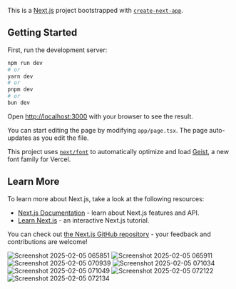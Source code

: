 This is a [Next.js](https://nextjs.org) project bootstrapped with [`create-next-app`](https://nextjs.org/docs/app/api-reference/cli/create-next-app).

## Getting Started

First, run the development server:

```bash
npm run dev
# or
yarn dev
# or
pnpm dev
# or
bun dev
```

Open [http://localhost:3000](http://localhost:3000) with your browser to see the result.

You can start editing the page by modifying `app/page.tsx`. The page auto-updates as you edit the file.

This project uses [`next/font`](https://nextjs.org/docs/app/building-your-application/optimizing/fonts) to automatically optimize and load [Geist](https://vercel.com/font), a new font family for Vercel.

## Learn More

To learn more about Next.js, take a look at the following resources:

- [Next.js Documentation](https://nextjs.org/docs) - learn about Next.js features and API.
- [Learn Next.js](https://nextjs.org/learn) - an interactive Next.js tutorial.

You can check out [the Next.js GitHub repository](https://github.com/vercel/next.js) - your feedback and contributions are welcome!

![Screenshot 2025-02-05 065851](https://github.com/user-attachments/assets/be835ee1-4e60-4f10-a7f6-c0f13f8b228e)
![Screenshot 2025-02-05 065911](https://github.com/user-attachments/assets/4ba02dec-89dd-4973-975b-95ff78b4034e)
![Screenshot 2025-02-05 070939](https://github.com/user-attachments/assets/4f792e92-c626-4c13-a8cc-8b4b11a045e3)
![Screenshot 2025-02-05 071034](https://github.com/user-attachments/assets/5a646c86-172d-4b11-b6ad-8f36e88b7725)
![Screenshot 2025-02-05 071049](https://github.com/user-attachments/assets/de691d48-e40a-43a4-b2cd-c93c5822b08b)
![Screenshot 2025-02-05 072122](https://github.com/user-attachments/assets/8fb54590-8788-4b5e-bc09-7de26a232bd3)
![Screenshot 2025-02-05 072134](https://github.com/user-attachments/assets/d3254cfd-b410-4044-896d-8a8061eee463)






